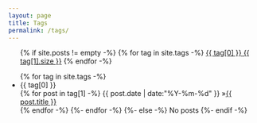 ```yaml
---
layout: page
title: Tags
permalink: /tags/
---
```


<ul class="tags-box">
{% if site.posts != empty -%}
{% for tag in site.tags -%}
<a href="#{{ tag[0] }}" title="{{ tag[0] }}" rel="{{ tag[1].size }}">{{ tag[0] }}<span class="size"> {{ tag[1].size }}</span></a>
{% endfor -%}
</ul>

<ul class="tags-box">
{% for tag in site.tags -%}
<li id="{{ tag[0] }}">{{ tag[0] }}</li>
{% for post in tag[1] -%}
<time datetime="{{ post.date | date:"%Y-%m-%d" }}">{{ post.date | date:"%Y-%m-%d" }}</time> &raquo;<a href="{{ site.baseurl }}{{ post.url }}" title="{{ post.title }}">{{ post.title }}</a><br />
{% endfor -%}
{%- endfor -%}
{%- else -%}
<span>No posts</span>
{%- endif -%}
</ul>
